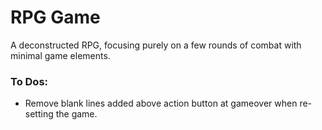 # RPG Game 

A deconstructed RPG, focusing purely on a few rounds of combat with minimal game elements.

### To Dos:
* Remove blank lines added above action button at gameover when re-setting the game.